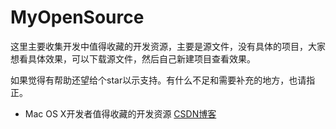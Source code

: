 # MyOpenSource

这里主要收集开发中值得收藏的开发资源，主要是源文件，没有具体的项目，大家想看具体效果，可以下载源文件，然后自己新建项目查看效果。

如果觉得有帮助还望给个star以示支持。有什么不足和需要补充的地方，也请指正。

* Mac OS X开发者值得收藏的开发资源 [CSDN博客](http://blog.csdn.net/wlaizff/article/details/50780482)
